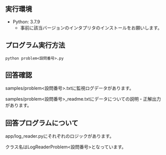 ## 実行環境

- Python: 3.7.9
    - 事前に該当バージョンのインタプリタのインストールをお願いします。

## プログラム実行方法

```
python problem<設問番号>.py
```

## 回答確認

samples/problem<設問番号>.txtに監視ログデータがあります。

samples/problem<設問番号>_readme.txtにデータについての説明・正解出力があります。

## 回答プログラムについて

app/log_reader.pyにそれぞれのロジックがあります。

クラス名はLogReaderProblem<設問番号>となっています。